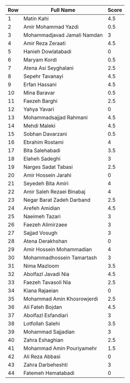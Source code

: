 | Row    | Full Name                   | Score |
|--------|-----------------------------|-------|
| 1      | Matin Kahi                  | 4.5   |
| 2      | Amir Mohammad Yazdi         | 0.5   | فقط نصب داکر |
| 3      | Mohammadjavad Jamali Namdan | 3     | کراد یوزر |
| 4      | Amir Reza Zeraati           | 4.5   |
| 5      | Hanieh Dowlatabadi          | 0     |
| 6      | Maryam Kordi                | 0.5   | فقط نصب داکر |
| 7      | Atena Asi Seyghalani        | 2.5   | نداشتن کراد |
| 8      | Sepehr Tavanayi             | 4.5   |
| 9      | Erfan Hassani               | 4.5   |
| 10     | Mina Baravar                | 0.5   | فقط نصب داکر |
| 11     | Faezeh Barghi               | 2.5     | مشکل کراد و اجرای پروژه |
| 12     | Yahya Yavari                | 0     |
| 13     | Mohammadsajjad Rahmani      | 4.5   |
| 14     | Mehdi Maleki                | 4.5   |
| 15     | Sobhan Davarzani            | 0.5   |
| 16     | Ebrahim Rostami             | 4     | داکرایز مشابه و نصب‌های اولیه |
| 17     | Bita Salehabadi             | 3.5   | مشکل اجرای پروژه و داکرایز |
| 18     | Elaheh Sadeghi              | 3     | مشکل کراد و داکرایز |
| 19     | Narges Sadat Tabasi         | 2.5   | مشکل اجرای پروژه |
| 20     | Amir Hossein Jarahi         | 0     |
| 21     | Seyedeh Bita Amiri          | 4     | مشکل در درک RESTful API |
| 22     | Amir Saleh Rezaei Binabaj   | 4     | مشکل در روند استفاده از کانتینر (env) |
| 23     | Negar Barat Zadeh Darband   | 2.5   | مشکل در داکرایز و اتصال به پروژه بک |
| 24     | Arefeh Amidian              | 4.5   |
| 25     | Naeimeh Tazari              | 3     | مشکل در کانتینر اصلی (env) |
| 26     | Faezeh Alimirzaee           | 3     | مشکل در داکرایز مشابه |
| 27     | Sajjad Vosugh               | 3     | مشکل اجرا و نبود کراد |
| 28     | Atena Derakhshan            | 0     |
| 29     | Amir Hossein Mohammadian    | 4     | مشکل اجرای پروژه (env) |
| 30     | Mohammadhossein Tamartash   | 3     | مشکل در اجرای پروژه |
| 31     | Nima Mazloom                | 3.5   | مشکل اجرای پروژه |
| 32     | Abolfazl Javadi Nia         | 4.5   |
| 33     | Faezeh Tavasoli Nia         | 2.5   | کراد مشابه و اجرای کانتینر |
| 34     | Kiana Rajaeian              | 0     | 
| 35     | Mohammad Amin Khosrowjerdi  | 2.5   | اجرای پروژه و مشکل کانتینر |
| 36     | Ali Fateh Bojdan            | 4.5   |
| 37     | Abolfazl Esfandiari         | 3     | مشکل در اجرای کانتینر و داکرایز مشابه |
| 38     | Lotfollah Salehi            | 3.5   | داکرایز مشابه |
| 39     | Mohammad Sajjadian          | 3     | مشکل در اجرای کانتینر و داکرایز مشابه |
| 40     | Zahra Eshaghian             | 2.5   | مشکل اجرای کانتینر اصلی و شبکه کانتینرها |
| 41     | Mohammad Amin Pouriyamehr   | 1.5   | نبود کراد و استفاده نادرست از گیت و داکرفایل‌ها |
| 42     | Ali Reza Abbasi             | 0     |
| 43     | Zahra Darbeheshti           | 3     | مشکل اجرای کانتینر اصلی |
| 44     | Fatemeh Hematabadi          | 0     |

